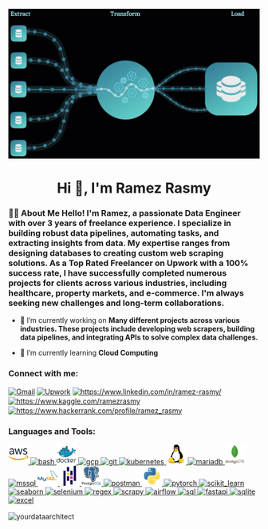 <p align="right">
  <img src="https://github.com/YourDataArchitect/YourDataArchitect/blob/main/Header.png?raw=true" alt="yourdataarchitect" width="800" height="300"/>
</p>


<h1 align="center">Hi 👋, I'm Ramez Rasmy</h1>
<h3 align="left">👨‍💻 About Me Hello! I'm Ramez, a passionate Data Engineer with over 3 years of freelance experience. I specialize in building robust data pipelines, automating tasks, and extracting insights from data. My expertise ranges from designing databases to creating custom web scraping solutions. As a Top Rated Freelancer on Upwork with a 100% success rate, I have successfully completed numerous projects for clients across various industries, including healthcare, property markets, and e-commerce. I'm always seeking new challenges and long-term collaborations.</h3>




- 🔭 I’m currently working on **Many different projects across various industries. These projects include developing web scrapers, building data pipelines, and integrating APIs to solve complex data challenges.**

- 🌱 I’m currently learning **Cloud Computing**

<h3 align="left">Connect with me:</h3>
<p align="left">
<a href="ramezrasmy876@gmail.com" target="blank"><img align="center" src="https://static.vecteezy.com/system/resources/previews/022/484/516/large_2x/google-mail-gmail-icon-logo-symbol-free-png.png" alt="Gmail" height="55" width="55" /></a>
<a href="https://www.upwork.com/freelancers/ramezr" target="blank"><img align="center" src="https://logowik.com/content/uploads/images/upwork-icon.jpg" alt="Upwork" height="40" width="55" /></a>
<a href="https://linkedin.com/in/https://www.linkedin.com/in/ramez-rasmy/" target="blank"><img align="center" src="https://raw.githubusercontent.com/rahuldkjain/github-profile-readme-generator/master/src/images/icons/Social/linked-in-alt.svg" alt="https://www.linkedin.com/in/ramez-rasmy/" height="35" width="55" /></a>
<a href="https://kaggle.com/https://www.kaggle.com/ramezrasmy" target="blank"><img align="center" src="https://raw.githubusercontent.com/rahuldkjain/github-profile-readme-generator/master/src/images/icons/Social/kaggle.svg" alt="https://www.kaggle.com/ramezrasmy" height="30" width="40" /></a>
<a href="https://www.hackerrank.com/https://www.hackerrank.com/profile/ramez_rasmy" target="blank"><img align="center" src="https://raw.githubusercontent.com/rahuldkjain/github-profile-readme-generator/master/src/images/icons/Social/hackerrank.svg" alt="https://www.hackerrank.com/profile/ramez_rasmy" height="30" width="40" /></a>
</p>

<h3 align="left">Languages and Tools:</h3>
<p align="left"> <a href="https://aws.amazon.com" target="_blank" rel="noreferrer"> <img src="https://raw.githubusercontent.com/devicons/devicon/master/icons/amazonwebservices/amazonwebservices-original-wordmark.svg" alt="aws" width="40" height="40"/> </a> <a href="https://www.gnu.org/software/bash/" target="_blank" rel="noreferrer"> <img src="https://www.vectorlogo.zone/logos/gnu_bash/gnu_bash-icon.svg" alt="bash" width="40" height="40"/> </a> <a href="https://www.docker.com/" target="_blank" rel="noreferrer"> <img src="https://raw.githubusercontent.com/devicons/devicon/master/icons/docker/docker-original-wordmark.svg" alt="docker" width="40" height="40"/> </a> <a href="https://cloud.google.com" target="_blank" rel="noreferrer"> <img src="https://www.vectorlogo.zone/logos/google_cloud/google_cloud-icon.svg" alt="gcp" width="40" height="40"/> </a> <a href="https://git-scm.com/" target="_blank" rel="noreferrer"> <img src="https://www.vectorlogo.zone/logos/git-scm/git-scm-icon.svg" alt="git" width="40" height="40"/> </a> <a href="https://kubernetes.io" target="_blank" rel="noreferrer"> <img src="https://www.vectorlogo.zone/logos/kubernetes/kubernetes-icon.svg" alt="kubernetes" width="40" height="40"/> </a> <a href="https://www.linux.org/" target="_blank" rel="noreferrer"> <img src="https://raw.githubusercontent.com/devicons/devicon/master/icons/linux/linux-original.svg" alt="linux" width="40" height="40"/> </a> <a href="https://mariadb.org/" target="_blank" rel="noreferrer"> <img src="https://www.vectorlogo.zone/logos/mariadb/mariadb-icon.svg" alt="mariadb" width="40" height="40"/> </a> <a href="https://www.mongodb.com/" target="_blank" rel="noreferrer"> <img src="https://raw.githubusercontent.com/devicons/devicon/master/icons/mongodb/mongodb-original-wordmark.svg" alt="mongodb" width="40" height="40"/> </a> <a href="https://www.microsoft.com/en-us/sql-server" target="_blank" rel="noreferrer"> <img src="https://www.svgrepo.com/show/303229/microsoft-sql-server-logo.svg" alt="mssql" width="40" height="40"/> </a> <a href="https://www.mysql.com/" target="_blank" rel="noreferrer"> <img src="https://raw.githubusercontent.com/devicons/devicon/master/icons/mysql/mysql-original-wordmark.svg" alt="mysql" width="40" height="40"/> </a> <a href="https://pandas.pydata.org/" target="_blank" rel="noreferrer"> <img src="https://raw.githubusercontent.com/devicons/devicon/2ae2a900d2f041da66e950e4d48052658d850630/icons/pandas/pandas-original.svg" alt="pandas" width="40" height="40"/> </a> <a href="https://www.postgresql.org" target="_blank" rel="noreferrer"> <img src="https://raw.githubusercontent.com/devicons/devicon/master/icons/postgresql/postgresql-original-wordmark.svg" alt="postgresql" width="40" height="40"/> </a> <a href="https://postman.com" target="_blank" rel="noreferrer"> <img src="https://www.vectorlogo.zone/logos/getpostman/getpostman-icon.svg" alt="postman" width="40" height="40"/> </a> <a href="https://www.python.org" target="_blank" rel="noreferrer"> <img src="https://raw.githubusercontent.com/devicons/devicon/master/icons/python/python-original.svg" alt="python" width="40" height="40"/> </a> 
<a href="https://pytorch.org/" target="_blank" rel="noreferrer"> <img src="https://www.vectorlogo.zone/logos/pytorch/pytorch-icon.svg" alt="pytorch" width="40" height="40"/> </a> 
<a href="https://scikit-learn.org/" target="_blank" rel="noreferrer"> <img src="https://upload.wikimedia.org/wikipedia/commons/0/05/Scikit_learn_logo_small.svg" alt="scikit_learn" width="40" height="40"/> </a> <a href="https://seaborn.pydata.org/" target="_blank" rel="noreferrer"> <img src="https://seaborn.pydata.org/_images/logo-mark-lightbg.svg" alt="seaborn" width="40" height="40"/> </a> 
<a href="https://www.selenium.dev" target="_blank" rel="noreferrer"> <img src="https://raw.githubusercontent.com/detain/svg-logos/780f25886640cef088af994181646db2f6b1a3f8/svg/selenium-logo.svg" alt="selenium" width="40" height="40"/> </a> 
<a href="" target="_blank" rel="noreferrer"> <img src="https://image.winudf.com/v2/image1/c3BlbmNlcnN0dWRpb3MuY29tLnJlZ2V4YXBwX2ljb25fMTU0MjA5NjMwOV8wMDU/icon.webp?w=280&fakeurl=1&type=.webp" alt="regex" width="40" height="40"/> </a> 
<a href="https://scrapeops.io/python-scrapy-playbook/extensions/" target="_blank" rel="noreferrer"> <img src="https://scrapeops.io/img/sdk-icons/scrapy-logo.png" alt="scrapy" width="40" height="40"/> </a> 
<a href="https://airflow.apache.org/" target="_blank" rel="noreferrer"> <img src="https://astro-provider-logos.s3.us-east-2.amazonaws.com/apache-airflow.png" alt="airflow" width="40" height="40"/> </a> 
<a href="https://www.oracle.com/database/sqldeveloper/" target="_blank" rel="noreferrer"> <img src="https://symbols.getvecta.com/stencil_28/61_sql-database-generic.90b41636a8.svg" alt="sql" width="50" height="40"/> </a> 
<a href="https://fastapi.tiangolo.com/" target="_blank" rel="noreferrer"> <img src="https://cdn.worldvectorlogo.com/logos/fastapi-1.svg" alt="fastapi" width="40" height="40"/> </a> 
<a href="https://www.sqlite.org/" target="_blank" rel="noreferrer"> <img src="https://www.vectorlogo.zone/logos/sqlite/sqlite-icon.svg" alt="sqlite" width="40" height="40"/> </a> 
<a href="" target="_blank" rel="noreferrer"> <img src="https://cdn-icons-png.flaticon.com/512/732/732220.png" alt="excel" width="40" height="40"/> </a></p>

<p><img align="center" src="https://github-readme-stats.vercel.app/api/top-langs?username=yourdataarchitect&show_icons=true&locale=en&layout=compact" alt="yourdataarchitect" /></p>

